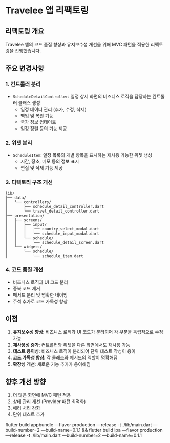 # Travelee 앱 리팩토링

## 리팩토링 개요

Travelee 앱의 코드 품질 향상과 유지보수성 개선을 위해 MVC 패턴을 적용한 리팩토링을 진행했습니다.

## 주요 변경사항

### 1. 컨트롤러 분리

- `ScheduleDetailController`: 일정 상세 화면의 비즈니스 로직을 담당하는 컨트롤러 클래스 생성
  - 일정 데이터 관리 (추가, 수정, 삭제)
  - 백업 및 복원 기능
  - 국가 정보 업데이트
  - 일정 정렬 등의 기능 제공

### 2. 위젯 분리

- `ScheduleItem`: 일정 목록의 개별 항목을 표시하는 재사용 가능한 위젯 생성
  - 시간, 장소, 메모 등의 정보 표시
  - 편집 및 삭제 기능 제공

### 3. 디렉토리 구조 개선

```
lib/
├── data/
│   └── controllers/
│       ├── schedule_detail_controller.dart
│       └── travel_detail_controller.dart
├── presentation/
│   ├── screens/
│   │   ├── input/
│   │   │   ├── country_select_modal.dart
│   │   │   └── schedule_input_modal.dart
│   │   └── schedule/
│   │       └── schedule_detail_screen.dart
│   └── widgets/
│       └── schedule/
│           └── schedule_item.dart
```

### 4. 코드 품질 개선

- 비즈니스 로직과 UI 코드 분리
- 중복 코드 제거
- 메서드 분리 및 명확한 네이밍
- 주석 추가로 코드 가독성 향상

## 이점

1. **유지보수성 향상**: 비즈니스 로직과 UI 코드가 분리되어 각 부분을 독립적으로 수정 가능
2. **재사용성 증가**: 컨트롤러와 위젯을 다른 화면에서도 재사용 가능
3. **테스트 용이성**: 비즈니스 로직이 분리되어 단위 테스트 작성이 용이
4. **코드 가독성 향상**: 각 클래스와 메서드의 역할이 명확해짐
5. **확장성 개선**: 새로운 기능 추가가 용이해짐

## 향후 개선 방향

1. 더 많은 화면에 MVC 패턴 적용
2. 상태 관리 개선 (Provider 패턴 최적화)
3. 에러 처리 강화
4. 단위 테스트 추가


flutter build appbundle —flavor production —release -t ./lib/main.dart —build-number=2 —build-name=0.1.1 && flutter build ipa —flavor production —release -t ./lib/main.dart  —build-number=2 —build-name=0.1.1